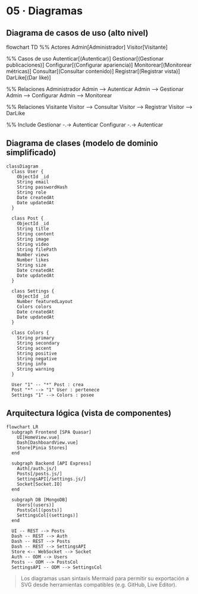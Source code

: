 ﻿# 05 · Diagramas

## Diagrama de casos de uso (alto nivel)
flowchart TD
  %% Actores
  Admin[Administrador]
  Visitor[Visitante]

  %% Casos de uso
  Autenticar[(Autenticar)]
  Gestionar[(Gestionar publicaciones)]
  Configurar[(Configurar apariencia)]
  Monitorear[(Monitorear métricas)]
  Consultar[(Consultar contenido)]
  Registrar[(Registrar vista)]
  DarLike[(Dar like)]

  %% Relaciones Administrador
  Admin --> Autenticar
  Admin --> Gestionar
  Admin --> Configurar
  Admin --> Monitorear

  %% Relaciones Visitante
  Visitor --> Consultar
  Visitor --> Registrar
  Visitor --> DarLike

  %% Include
  Gestionar -.-> Autenticar
  Configurar -.-> Autenticar


## Diagrama de clases (modelo de dominio simplificado)
```mermaid
classDiagram
  class User {
    ObjectId _id
    String email
    String passwordHash
    String role
    Date createdAt
    Date updatedAt
  }

  class Post {
    ObjectId _id
    String title
    String content
    String image
    String video
    String filePath
    Number views
    Number likes
    String size
    Date createdAt
    Date updatedAt
  }

  class Settings {
    ObjectId _id
    Number featuredLayout
    Colors colors
    Date createdAt
    Date updatedAt
  }

  class Colors {
    String primary
    String secondary
    String accent
    String positive
    String negative
    String info
    String warning
  }

  User "1" -- "*" Post : crea
  Post "*" --> "1" User : pertenece
  Settings "1" --> Colors : posee
```

## Arquitectura lógica (vista de componentes)
```mermaid
flowchart LR
  subgraph Frontend [SPA Quasar]
    UI[HomeView.vue]
    Dash[DashboardView.vue]
    Store[Pinia Stores]
  end

  subgraph Backend [API Express]
    Auth[/auth.js/]
    Posts[/posts.js/]
    SettingsAPI[/settings.js/]
    Socket[Socket.IO]
  end

  subgraph DB [MongoDB]
    Users[(users)]
    PostsCol[(posts)]
    SettingsCol[(settings)]
  end

  UI -- REST --> Posts
  Dash -- REST --> Auth
  Dash -- REST --> Posts
  Dash -- REST --> SettingsAPI
  Store <-- WebSocket --> Socket
  Auth -- ODM --> Users
  Posts -- ODM --> PostsCol
  SettingsAPI -- ODM --> SettingsCol
```

> Los diagramas usan sintaxis Mermaid para permitir su exportación a SVG desde herramientas compatibles (e.g. GitHub, Live Editor).
